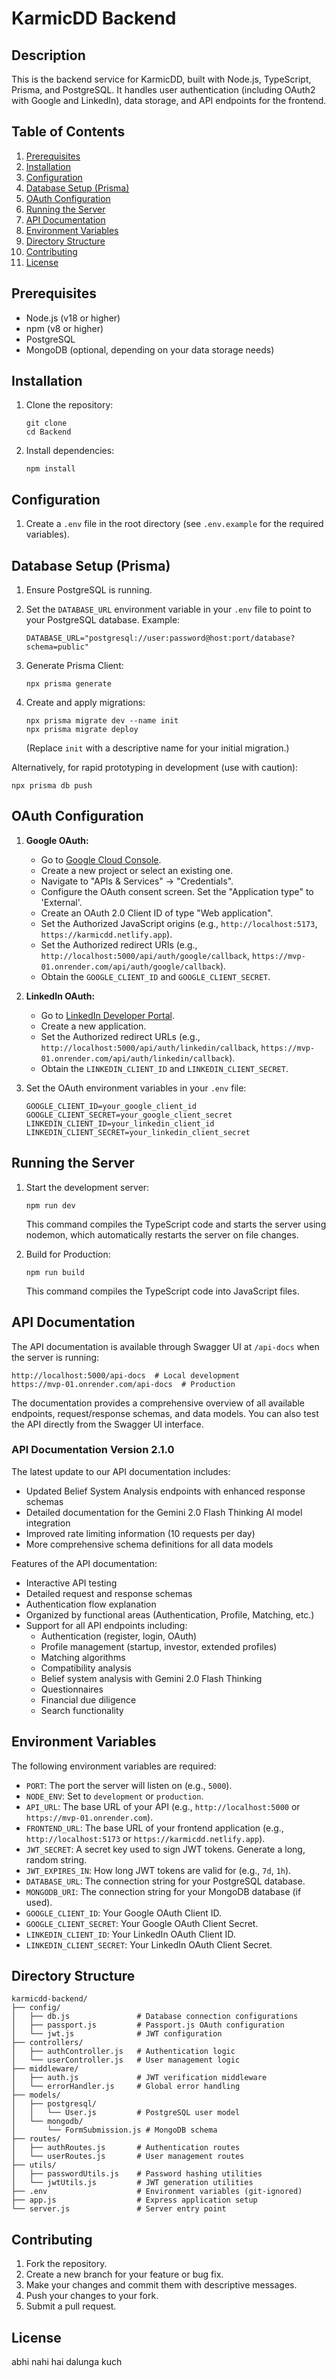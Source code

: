 # KarmicDD Backend

## Description

This is the backend service for KarmicDD, built with Node.js, TypeScript, Prisma, and PostgreSQL. It handles user authentication (including OAuth2 with Google and LinkedIn), data storage, and API endpoints for the frontend.

## Table of Contents

1.  [Prerequisites](#prerequisites)
2.  [Installation](#installation)
3.  [Configuration](#configuration)
4.  [Database Setup (Prisma)](#database-setup-prisma)
5.  [OAuth Configuration](#oauth-configuration)
6.  [Running the Server](#running-the-server)
7.  [API Documentation](#api-documentation)
8.  [Environment Variables](#environment-variables)
9.  [Directory Structure](#directory-structure)
10. [Contributing](#contributing)
11. [License](#license)

## Prerequisites

*   Node.js (v18 or higher)
*   npm (v8 or higher)
*   PostgreSQL
*   MongoDB (optional, depending on your data storage needs)

## Installation

1.  Clone the repository:

    ```
    git clone
    cd Backend
    ```

2.  Install dependencies:

    ```
    npm install
    ```

## Configuration

1.  Create a `.env` file in the root directory (see `.env.example` for the required variables).

## Database Setup (Prisma)

1.  Ensure PostgreSQL is running.

2.  Set the `DATABASE_URL` environment variable in your `.env` file to point to your PostgreSQL database. Example:

    ```
    DATABASE_URL="postgresql://user:password@host:port/database?schema=public"
    ```

3.  Generate Prisma Client:

    ```
    npx prisma generate
    ```

4.  Create and apply migrations:

    ```
    npx prisma migrate dev --name init
    npx prisma migrate deploy
    ```

    (Replace `init` with a descriptive name for your initial migration.)

Alternatively, for rapid prototyping in development (use with caution):

```
npx prisma db push
```

## OAuth Configuration

1.  **Google OAuth:**
    *   Go to [Google Cloud Console](https://console.cloud.google.com/).
    *   Create a new project or select an existing one.
    *   Navigate to "APIs & Services" -> "Credentials".
    *   Configure the OAuth consent screen.  Set the "Application type" to 'External'.
    *   Create an OAuth 2.0 Client ID of type "Web application".
    *   Set the Authorized JavaScript origins (e.g., `http://localhost:5173`, `https://karmicdd.netlify.app`).
    *   Set the Authorized redirect URIs (e.g., `http://localhost:5000/api/auth/google/callback`, `https://mvp-01.onrender.com/api/auth/google/callback`).
    *   Obtain the `GOOGLE_CLIENT_ID` and `GOOGLE_CLIENT_SECRET`.

2.  **LinkedIn OAuth:**
    *   Go to [LinkedIn Developer Portal](https://developer.linkedin.com/).
    *   Create a new application.
    *   Set the Authorized redirect URLs (e.g., `http://localhost:5000/api/auth/linkedin/callback`, `https://mvp-01.onrender.com/api/auth/linkedin/callback`).
    *   Obtain the `LINKEDIN_CLIENT_ID` and `LINKEDIN_CLIENT_SECRET`.

3.  Set the OAuth environment variables in your `.env` file:

    ```
    GOOGLE_CLIENT_ID=your_google_client_id
    GOOGLE_CLIENT_SECRET=your_google_client_secret
    LINKEDIN_CLIENT_ID=your_linkedin_client_id
    LINKEDIN_CLIENT_SECRET=your_linkedin_client_secret
    ```

## Running the Server

1.  Start the development server:

    ```
    npm run dev
    ```

    This command compiles the TypeScript code and starts the server using nodemon, which automatically restarts the server on file changes.

2.  Build for Production:

    ```
    npm run build
    ```

    This command compiles the TypeScript code into JavaScript files.

## API Documentation

The API documentation is available through Swagger UI at `/api-docs` when the server is running:

```
http://localhost:5000/api-docs  # Local development
https://mvp-01.onrender.com/api-docs  # Production
```

The documentation provides a comprehensive overview of all available endpoints, request/response schemas, and data models. You can also test the API directly from the Swagger UI interface.

### API Documentation Version 2.1.0

The latest update to our API documentation includes:

- Updated Belief System Analysis endpoints with enhanced response schemas
- Detailed documentation for the Gemini 2.0 Flash Thinking AI model integration
- Improved rate limiting information (10 requests per day)
- More comprehensive schema definitions for all data models

Features of the API documentation:

- Interactive API testing
- Detailed request and response schemas
- Authentication flow explanation
- Organized by functional areas (Authentication, Profile, Matching, etc.)
- Support for all API endpoints including:
  - Authentication (register, login, OAuth)
  - Profile management (startup, investor, extended profiles)
  - Matching algorithms
  - Compatibility analysis
  - Belief system analysis with Gemini 2.0 Flash Thinking
  - Questionnaires
  - Financial due diligence
  - Search functionality

## Environment Variables

The following environment variables are required:

*   `PORT`: The port the server will listen on (e.g., `5000`).
*   `NODE_ENV`: Set to `development` or `production`.
*   `API_URL`: The base URL of your API (e.g., `http://localhost:5000` or `https://mvp-01.onrender.com`).
*   `FRONTEND_URL`: The base URL of your frontend application (e.g., `http://localhost:5173` or `https://karmicdd.netlify.app`).
*   `JWT_SECRET`: A secret key used to sign JWT tokens.  Generate a long, random string.
*   `JWT_EXPIRES_IN`: How long JWT tokens are valid for (e.g., `7d`, `1h`).
*   `DATABASE_URL`: The connection string for your PostgreSQL database.
*   `MONGODB_URI`: The connection string for your MongoDB database (if used).
*   `GOOGLE_CLIENT_ID`: Your Google OAuth Client ID.
*   `GOOGLE_CLIENT_SECRET`: Your Google OAuth Client Secret.
*   `LINKEDIN_CLIENT_ID`: Your LinkedIn OAuth Client ID.
*   `LINKEDIN_CLIENT_SECRET`: Your LinkedIn OAuth Client Secret.

## Directory Structure

```
karmicdd-backend/
├── config/
│   ├── db.js               # Database connection configurations
│   ├── passport.js         # Passport.js OAuth configuration
│   └── jwt.js              # JWT configuration
├── controllers/
│   ├── authController.js   # Authentication logic
│   └── userController.js   # User management logic
├── middleware/
│   ├── auth.js             # JWT verification middleware
│   └── errorHandler.js     # Global error handling
├── models/
│   ├── postgresql/
│   │   └── User.js         # PostgreSQL user model
│   └── mongodb/
│       └── FormSubmission.js # MongoDB schema
├── routes/
│   ├── authRoutes.js       # Authentication routes
│   └── userRoutes.js       # User management routes
├── utils/
│   ├── passwordUtils.js    # Password hashing utilities
│   └── jwtUtils.js         # JWT generation utilities
├── .env                    # Environment variables (git-ignored)
├── app.js                  # Express application setup
└── server.js               # Server entry point
```

## Contributing

1.  Fork the repository.
2.  Create a new branch for your feature or bug fix.
3.  Make your changes and commit them with descriptive messages.
4.  Push your changes to your fork.
5.  Submit a pull request.

## License
abhi nahi hai dalunga kuch
